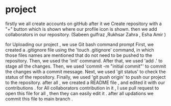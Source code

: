 # project
firstly we all create accounts on gitHub 
after it we Create repository with a "+" button which is shown where our profile icon is shown.
then we add collaborators in our repository. (Sabeen gulfraz ,Rukhsar Zahra , Esha Amir )
           
for Uploading our project , we use Git bash command prompt 
First, we created a .gitignore file using the 'touch .gitignore' command, in which those files names are  mentioned  that do not need to be pushed to the repository.
Then, we used the 'init' command.
After that, we used 'add .' to stage all the changes.
Then, we used 'commit -m "initial commit"' to commit the changes with a commit message.
Next, we used 'git status' to check the status of the repository.
Finally, we used 'git push origin' to push our project to the repository.
after all , we created a README file , and edited it with our contributions .
for All collaborators contribution in it , I use pull request to open this file for all , then they can easily edit it . 
after all updations we commit this file to main branch .

